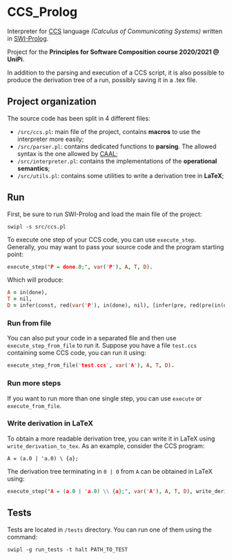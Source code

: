 # CCS_Prolog
Interpreter for [CCS](https://en.wikipedia.org/wiki/Calculus_of_communicating_systems) language *(Calculus of Communicating Systems)* written in [SWI-Prolog](https://www.swi-prolog.org/).

Project for the **Principles for Software Composition course 2020/2021 @ UniPi**.

In addition to the parsing and execution of a CCS script, it is also possible to produce the derivation tree of a run, possibly saving it in a .tex file.

## Project organization
The source code has been split in 4 different files:
- `/src/ccs.pl`: main file of the project, contains **macros** to use the interpreter more easily;
- `/src/parser.pl`: contains dedicated functions to **parsing**. The allowed syntax is the one allowed by [CAAL](http://caal.cs.aau.dk/);
- `/src/interpreter.pl`: contains the implementations of the **operational semantics**;
- `/src/utils.pl`: contains some utilities to write a derivation tree in **LaTeX**;

## Run
First, be sure to run SWI-Prolog and load the main file of the project:
```console
swipl -s src/ccs.pl
```

To execute one step of your CCS code, you can use `execute_step`. Generally, you may want to pass your source code and the program starting point:
```prolog
execute_step("P = done.0;", var('P'), A, T, D).
```

Which will produce:
```prolog
A = in(done),
T = nil,
D = infer(const, red(var('P'), in(done), nil), [infer(pre, red(pre(in(done), nil), in(done), nil), []), infer('', in('P', pre(in(done), nil)), [])]) .
```

### Run from file
You can also put your code in a separated file and then use `execute_step_from_file` to run it. Suppose you have a file `test.ccs` containing some CCS code, you can run it using:
```prolog
execute_step_from_file('test.ccs', var('A'), A, T, D).
```

### Run more steps
If you want to run more than one single step, you can use `execute` or `execute_from_file`.

### Write derivation in LaTeX
To obtain a more readable derivation tree, you can write it in LaTeX using `write_derivation_to_tex`. As an example, consider the CCS program:
```console
A = (a.0 | 'a.0) \ {a};
```

The derivation tree terminating in `0 | 0` from `A` can be obtained in LaTeX using:
```prolog
execute_step("A = (a.0 | 'a.0) \\ {a};", var('A'), A, T, D), write_derivation_to_tex(D, 'out.tex').
```

## Tests
Tests are located in `/tests` directory. You can run one of them using the command:
```console
swipl -g run_tests -t halt PATH_TO_TEST
```